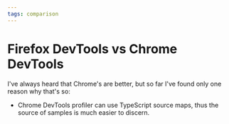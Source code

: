 ```yaml
---
tags: comparison
---
```


# Firefox DevTools vs Chrome DevTools
I've always heard that Chrome's are better, but so far I've found only one reason why that's so:

* Chrome DevTools profiler can use TypeScript source maps, thus the source of samples is much easier to discern.
